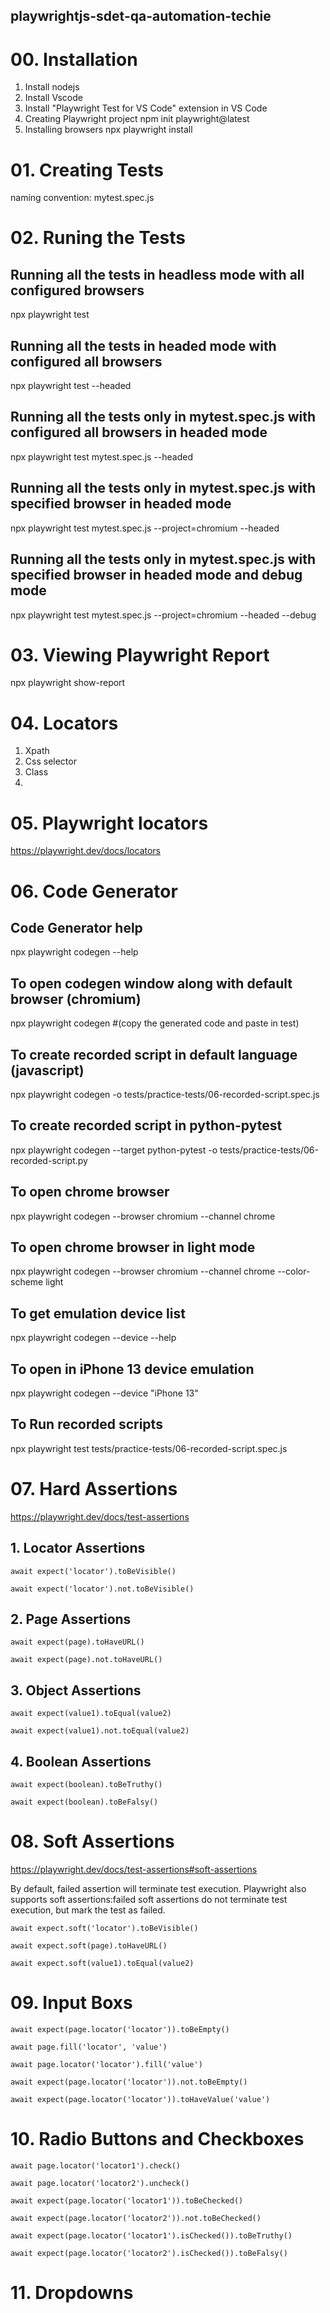 ## playwrightjs-sdet-qa-automation-techie

# 00. Installation
1. Install nodejs
2. Install Vscode
3. Install "Playwright Test for VS Code" extension in VS Code
4. Creating Playwright project
 npm init playwright@latest
5. Installing browsers
 npx playwright install

# 01. Creating Tests
naming convention: mytest.spec.js

# 02. Runing the Tests
## Running all the tests in headless mode with all configured  browsers
 npx playwright test

## Running all the tests in headed mode with configured all browsers
 npx playwright test --headed

## Running all the tests only in mytest.spec.js with configured all browsers in headed mode
 npx playwright test mytest.spec.js --headed

## Running all the tests only in mytest.spec.js with specified browser in headed mode
 npx playwright test mytest.spec.js --project=chromium --headed

## Running all the tests only in mytest.spec.js with specified browser in headed mode and debug mode
 npx playwright test mytest.spec.js --project=chromium --headed --debug

# 03. Viewing Playwright Report
 npx playwright show-report

# 04. Locators
1. Xpath
2. Css selector
3. Class
4. 

# 05. Playwright locators
https://playwright.dev/docs/locators

# 06. Code Generator
## Code Generator help

 npx playwright codegen --help

## To open codegen window along with default browser (chromium)

 npx playwright codegen   #(copy the generated code and paste in test)

## To create recorded script in default language (javascript)

 npx playwright codegen -o tests/practice-tests/06-recorded-script.spec.js

## To create recorded script in python-pytest

 npx playwright codegen --target python-pytest -o tests/practice-tests/06-recorded-script.py

## To open chrome browser

 npx playwright codegen --browser chromium --channel chrome

## To open chrome browser in light mode

 npx playwright codegen --browser chromium --channel chrome --color-scheme light

## To get emulation device list

 npx playwright codegen --device --help

## To open in iPhone 13 device emulation

 npx playwright codegen --device "iPhone 13"

## To Run recorded scripts

 npx playwright test tests/practice-tests/06-recorded-script.spec.js


# 07. Hard Assertions
https://playwright.dev/docs/test-assertions

## 1. Locator Assertions

    await expect('locator').toBeVisible()

    await expect('locator').not.toBeVisible()

## 2. Page Assertions

    await expect(page).toHaveURL()

    await expect(page).not.toHaveURL()

## 3. Object Assertions

    await expect(value1).toEqual(value2)

    await expect(value1).not.toEqual(value2)

## 4. Boolean Assertions

    await expect(boolean).toBeTruthy()

    await expect(boolean).toBeFalsy()

# 08. Soft Assertions

https://playwright.dev/docs/test-assertions#soft-assertions

By default, failed assertion will terminate test execution.
Playwright also supports soft assertions:failed soft assertions do not terminate test execution,
but mark the test as failed.

    await expect.soft('locator').toBeVisible()

    await expect.soft(page).toHaveURL()

    await expect.soft(value1).toEqual(value2)

# 09. Input Boxs
    await expect(page.locator('locator')).toBeEmpty()

    await page.fill('locator', 'value')

    await page.locator('locator').fill('value')

    await expect(page.locator('locator')).not.toBeEmpty()

    await expect(page.locator('locator')).toHaveValue('value')

# 10. Radio Buttons and Checkboxes
    await page.locator('locator1').check()

    await page.locator('locator2').uncheck()

    await expect(page.locator('locator1')).toBeChecked()

    await expect(page.locator('locator2')).not.toBeChecked()

    await expect(page.locator('locator1').isChecked()).toBeTruthy()

    await expect(page.locator('locator2').isChecked()).toBeFalsy()

# 11. Dropdowns
